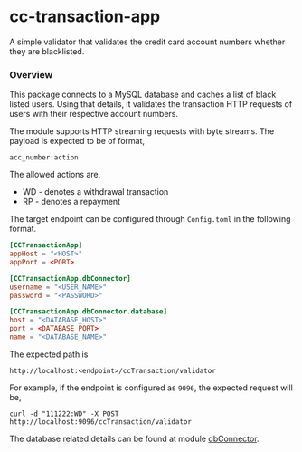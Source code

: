 # cc-transaction-app

A simple validator that validates the credit card account numbers whether they are blacklisted.

### Overview
This package connects to a MySQL database and caches a list of black listed users. 
Using that details, it validates the transaction HTTP requests of users with their respective account numbers. 

The module supports HTTP streaming requests with byte streams. 
The payload is expected to be of format, 

```
acc_number:action
```

The allowed actions are,
- WD - denotes a withdrawal transaction
- RP - denotes a repayment

The target endpoint can be configured through `Config.toml` in the following format.

```toml
[CCTransactionApp]
appHost = "<HOST>"
appPort = <PORT>

[CCTransactionApp.dbConnector]
username = "<USER_NAME>"
password = "<PASSWORD>"

[CCTransactionApp.dbConnector.database]
host = "<DATABASE_HOST>"
port = <DATABASE_PORT>
name = "<DATABASE_NAME>"

```


The expected path is 

```
http://localhost:<endpoint>/ccTransaction/validator
```
 
For example, if the endpoint is configured as `9096`, the expected request will be, 

```
curl -d "111222:WD" -X POST http://localhost:9096/ccTransaction/validator
```
The database related details can be found at module [dbConnector](modules/dbConnector/Package.md).
